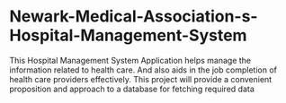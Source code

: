 # Newark-Medical-Association-s-Hospital-Management-System
 This Hospital Management System Application helps manage the information related to health care. And also aids in the job completion of  health care providers effectively. This project will provide a convenient  proposition and approach to a database for fetching required data
